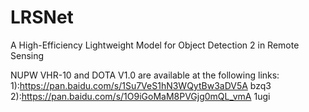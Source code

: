 # LRSNet
A High-Efficiency Lightweight Model for Object Detection 2 in Remote Sensing

NUPW VHR-10 and DOTA V1.0 are available at the following links:   1):https://pan.baidu.com/s/1Su7VeS1hN3WQytBw3aDV5A  bzq3 
                                                                  2):https://pan.baidu.com/s/1O9iGoMaM8PVGjg0mQL_vmA 1ugi 

